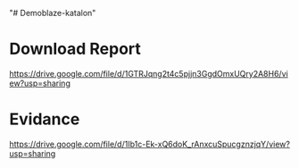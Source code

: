 "# Demoblaze-katalon" 

# Download Report 
https://drive.google.com/file/d/1GTRJqng2t4c5pjjn3GgdOmxUQry2A8H6/view?usp=sharing

# Evidance
https://drive.google.com/file/d/1Ib1c-Ek-xQ6doK_rAnxcuSpucgznzjqY/view?usp=sharing
